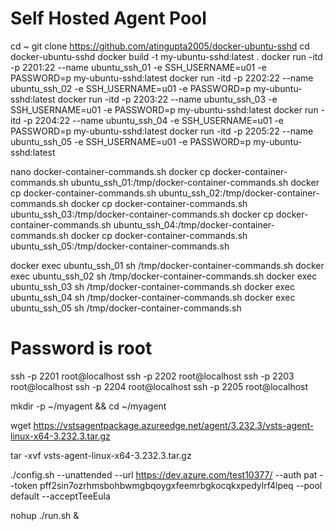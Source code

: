 # Self Hosted Agent Pool

cd ~
git clone https://github.com/atingupta2005/docker-ubuntu-sshd
cd docker-ubuntu-sshd
docker build -t my-ubuntu-sshd:latest .
docker run -itd -p 2201:22 --name ubuntu_ssh_01 -e SSH_USERNAME=u01 -e PASSWORD=p my-ubuntu-sshd:latest
docker run -itd -p 2202:22 --name ubuntu_ssh_02 -e SSH_USERNAME=u01 -e PASSWORD=p my-ubuntu-sshd:latest
docker run -itd -p 2203:22 --name ubuntu_ssh_03 -e SSH_USERNAME=u01 -e PASSWORD=p my-ubuntu-sshd:latest
docker run -itd -p 2204:22 --name ubuntu_ssh_04 -e SSH_USERNAME=u01 -e PASSWORD=p my-ubuntu-sshd:latest
docker run -itd -p 2205:22 --name ubuntu_ssh_05 -e SSH_USERNAME=u01 -e PASSWORD=p my-ubuntu-sshd:latest

nano docker-container-commands.sh
docker cp docker-container-commands.sh ubuntu_ssh_01:/tmp/docker-container-commands.sh
docker cp docker-container-commands.sh ubuntu_ssh_02:/tmp/docker-container-commands.sh
docker cp docker-container-commands.sh ubuntu_ssh_03:/tmp/docker-container-commands.sh
docker cp docker-container-commands.sh ubuntu_ssh_04:/tmp/docker-container-commands.sh
docker cp docker-container-commands.sh ubuntu_ssh_05:/tmp/docker-container-commands.sh

docker exec ubuntu_ssh_01 sh /tmp/docker-container-commands.sh
docker exec ubuntu_ssh_02 sh /tmp/docker-container-commands.sh
docker exec ubuntu_ssh_03 sh /tmp/docker-container-commands.sh
docker exec ubuntu_ssh_04 sh /tmp/docker-container-commands.sh
docker exec ubuntu_ssh_05 sh /tmp/docker-container-commands.sh

# Password is root

ssh -p 2201 root@localhost
ssh -p 2202 root@localhost
ssh -p 2203 root@localhost
ssh -p 2204 root@localhost
ssh -p 2205 root@localhost

mkdir -p ~/myagent && cd ~/myagent

wget https://vstsagentpackage.azureedge.net/agent/3.232.3/vsts-agent-linux-x64-3.232.3.tar.gz

tar -xvf vsts-agent-linux-x64-3.232.3.tar.gz

./config.sh --unattended --url https://dev.azure.com/test10377/ --auth pat --token pff2sin7ozrhmsbohbwmgbqoygxfeemrbgkocqkxpedylrf4lpeq --pool default --acceptTeeEula

nohup ./run.sh &
